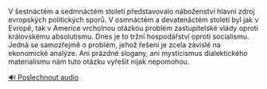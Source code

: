 
V šestnáctém a sedmnáctém století představovalo náboženství hlavní zdroj evropských politických sporů. V osmnáctém a devatenáctém století byl jak v Evropě, tak v Americe vrcholnou otázkou problém zastupitelské vlády oproti královskému absolutismu. Dnes je to tržní hospodářství oproti socialismu. Jedná se samozřejmě o problém, jehož řešení je zcela závislé na ekonomické analýze. Ani prázdné slogany, ani mysticismus dialektického materialismu nám tuto otázku vyřešit nijak nepomohou.

[🔊 Poslechnout audio](/data/7-paragraphs/audio/chapter_169/para_008-V-estnctm-a-sedmnctm-stolet-pedstavovalo-n.mp3)
